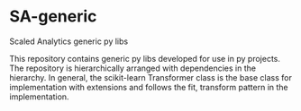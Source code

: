 # SA-generic
Scaled Analytics generic py libs

This repository contains generic py libs developed for use in py projects. The repository is hierarchically arranged with dependencies in the hierarchy.
In general, the scikit-learn Transformer class is the base class for implementation with extensions and follows the fit, transform pattern in the implementation.
